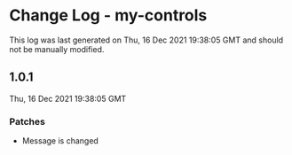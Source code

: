 # Change Log - my-controls

This log was last generated on Thu, 16 Dec 2021 19:38:05 GMT and should not be manually modified.

## 1.0.1
Thu, 16 Dec 2021 19:38:05 GMT

### Patches

- Message is changed

